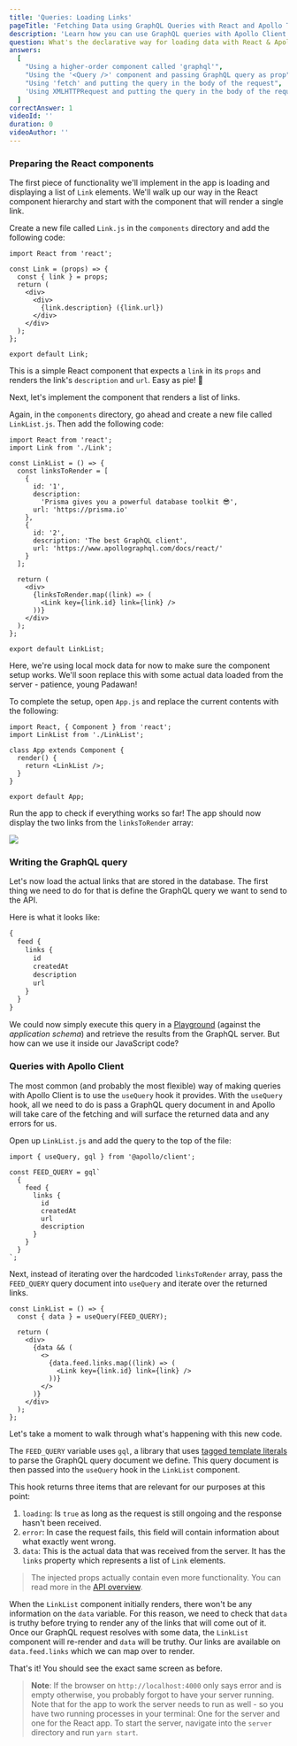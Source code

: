 ```yaml
---
title: 'Queries: Loading Links'
pageTitle: 'Fetching Data using GraphQL Queries with React and Apollo Tutorial'
description: 'Learn how you can use GraphQL queries with Apollo Client to load data from a server and display it in your React components.'
question: What's the declarative way for loading data with React & Apollo?
answers:
  [
    "Using a higher-order component called 'graphql'",
    "Using the '<Query />' component and passing GraphQL query as prop",
    "Using 'fetch' and putting the query in the body of the request",
    'Using XMLHTTPRequest and putting the query in the body of the request',
  ]
correctAnswer: 1
videoId: ''
duration: 0
videoAuthor: ''
---
```


### Preparing the React components

The first piece of functionality we'll implement in the app is loading and displaying a list of `Link` elements. We'll walk up our way in the React component hierarchy and start with the component that will render a single link.

<Instruction>

Create a new file called `Link.js` in the `components` directory and add the following code:

```js(path=".../hackernews-react-apollo/src/components/Link.js")
import React from 'react';

const Link = (props) => {
  const { link } = props;
  return (
    <div>
      <div>
        {link.description} ({link.url})
      </div>
    </div>
  );
};

export default Link;
```

</Instruction>

This is a simple React component that expects a `link` in its `props` and renders the link's `description` and `url`. Easy as pie! 🍰

Next, let's implement the component that renders a list of links.

<Instruction>

Again, in the `components` directory, go ahead and create a new file called `LinkList.js`. Then add the following code:

```js(path=".../hackernews-react-apollo/src/components/LinkList.js")
import React from 'react';
import Link from './Link';

const LinkList = () => {
  const linksToRender = [
    {
      id: '1',
      description:
        'Prisma gives you a powerful database toolkit 😎',
      url: 'https://prisma.io'
    },
    {
      id: '2',
      description: 'The best GraphQL client',
      url: 'https://www.apollographql.com/docs/react/'
    }
  ];

  return (
    <div>
      {linksToRender.map((link) => (
        <Link key={link.id} link={link} />
      ))}
    </div>
  );
};

export default LinkList;
```

</Instruction>

Here, we're using local mock data for now to make sure the component setup works. We'll soon replace this with some actual data loaded from the server - patience, young Padawan!

<Instruction>

To complete the setup, open `App.js` and replace the current contents with the following:

```js(path=".../hackernews-react-apollo/src/components/App.js")
import React, { Component } from 'react';
import LinkList from './LinkList';

class App extends Component {
  render() {
    return <LinkList />;
  }
}

export default App;
```

</Instruction>

Run the app to check if everything works so far! The app should now display the two links from the `linksToRender` array:

![](https://imgur.com/VJzRyjq.png)

### Writing the GraphQL query

Let's now load the actual links that are stored in the database. The first thing we need to do for that is define the GraphQL query we want to send to the API.

Here is what it looks like:

```graphql
{
  feed {
    links {
      id
      createdAt
      description
      url
    }
  }
}
```

We could now simply execute this query in a [Playground](https://www.prisma.io/docs/graphql-ecosystem/graphql-playground/overview-chaha125ho) (against the _application schema_) and retrieve the results from the GraphQL server. But how can we use it inside our JavaScript code?

### Queries with Apollo Client

The most common (and probably the most flexible) way of making queries with Apollo Client is to use the `useQuery` hook it provides. With the `useQuery` hook, all we need to do is pass a GraphQL query document in and Apollo will take care of the fetching and will surface the returned data and any errors for us.

Open up `LinkList.js` and add the query to the top of the file:

```js(path=".../hackernews-react-apollo/src/components/LinkList.js")
import { useQuery, gql } from '@apollo/client';

const FEED_QUERY = gql`
  {
    feed {
      links {
        id
        createdAt
        url
        description
      }
    }
  }
`;
```

</Instruction>
<Instruction>

Next, instead of iterating over the hardcoded `linksToRender` array, pass the `FEED_QUERY` query document into `useQuery` and iterate over the returned links.

```js(path=".../hackernews-react-apollo/src/components/LinkList.js")
const LinkList = () => {
  const { data } = useQuery(FEED_QUERY);

  return (
    <div>
      {data && (
        <>
          {data.feed.links.map((link) => (
            <Link key={link.id} link={link} />
          ))}
        </>
      )}
    </div>
  );
};
```

</Instruction>

Let's take a moment to walk through what's happening with this new code.

The `FEED_QUERY` variable uses `gql`, a library that uses [tagged template literals](https://wesbos.com/tagged-template-literals) to parse the GraphQL query document we define. This query document is then passed into the `useQuery` hook in the `LinkList` component.

This hook returns three items that are relevant for our purposes at this point:

1. `loading`: Is `true` as long as the request is still ongoing and the response hasn't been received.
1. `error`: In case the request fails, this field will contain information about what exactly went wrong.
1. `data`: This is the actual data that was received from the server. It has the `links` property which represents a list of `Link` elements.

> The injected props actually contain even more functionality. You can read more in the [API overview](https://www.apollographql.com/docs/react/essentials/queries.html#render-prop).

When the `LinkList` component initially renders, there won't be any information on the `data` variable. For this reason, we need to check that `data` is truthy before trying to render any of the links that will come out of it. Once our GraphQL request resolves with some data, the `LinkList` component will re-render and `data` will be truthy. Our links are available on `data.feed.links` which we can map over to render.

That's it! You should see the exact same screen as before.

> **Note**: If the browser on `http://localhost:4000` only says error and is empty otherwise, you probably forgot to have your server running. Note that for the app to work the server needs to run as well - so you have two running processes in your terminal: One for the server and one for the React app. To start the server, navigate into the `server` directory and run `yarn start`.
